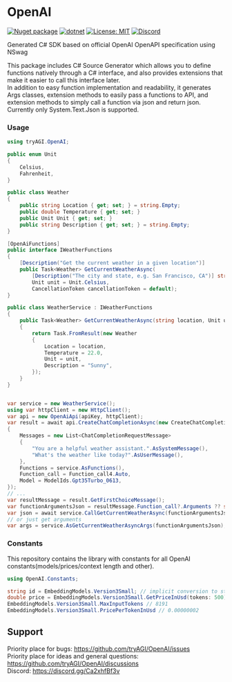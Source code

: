 # OpenAI

[![Nuget package](https://img.shields.io/nuget/vpre/tryAGI.OpenAI)](https://www.nuget.org/packages/tryAGI.OpenAI/)
[![dotnet](https://github.com/tryAGI/OpenAI/actions/workflows/dotnet.yml/badge.svg?branch=main)](https://github.com/tryAGI/OpenAI/actions/workflows/dotnet.yml)
[![License: MIT](https://img.shields.io/github/license/tryAGI/OpenAI)](https://github.com/tryAGI/OpenAI/blob/main/LICENSE.txt)
[![Discord](https://img.shields.io/discord/1115206893015662663?label=Discord&logo=discord&logoColor=white&color=d82679)](https://discord.gg/Ca2xhfBf3v)

Generated C# SDK based on official OpenAI OpenAPI specification using NSwag

This package includes C# Source Generator which allows you to define functions natively through a C# interface,
and also provides extensions that make it easier to call this interface later.  
In addition to easy function implementation and readability,
it generates Args classes, extension methods to easily pass a functions to API,
and extension methods to simply call a function via json and return json.  
Currently only System.Text.Json is supported.  

### Usage
```csharp
using tryAGI.OpenAI;

public enum Unit
{
    Celsius,
    Fahrenheit,
}

public class Weather
{
    public string Location { get; set; } = string.Empty;
    public double Temperature { get; set; }
    public Unit Unit { get; set; }
    public string Description { get; set; } = string.Empty;
}

[OpenAiFunctions]
public interface IWeatherFunctions
{
    [Description("Get the current weather in a given location")]
    public Task<Weather> GetCurrentWeatherAsync(
        [Description("The city and state, e.g. San Francisco, CA")] string location,
        Unit unit = Unit.Celsius,
        CancellationToken cancellationToken = default);
}

public class WeatherService : IWeatherFunctions
{
    public Task<Weather> GetCurrentWeatherAsync(string location, Unit unit = Unit.Celsius, CancellationToken cancellationToken = default)
    {
        return Task.FromResult(new Weather
        {
            Location = location,
            Temperature = 22.0,
            Unit = unit,
            Description = "Sunny",
        });
    }
}


var service = new WeatherService();
using var httpClient = new HttpClient();
var api = new OpenAiApi(apiKey, httpClient);
var result = await api.CreateChatCompletionAsync(new CreateChatCompletionRequest
{
    Messages = new List<ChatCompletionRequestMessage>
    {
        "You are a helpful weather assistant.".AsSystemMessage(),
        "What's the weather like today?".AsUserMessage(),
    },
    Functions = service.AsFunctions(),
    Function_call = Function_call4.Auto,
    Model = ModelIds.Gpt35Turbo_0613,
});
// ...
var resultMessage = result.GetFirstChoiceMessage();
var functionArgumentsJson = resultMessage.Function_call?.Arguments ?? string.Empty;
var json = await service.CallGetCurrentWeatherAsync(functionArgumentsJson);
// or just get arguments
var args = service.AsGetCurrentWeatherAsyncArgs(functionArgumentsJson);
```

### Constants
This repository contains the library with constants 
for all OpenAI constants(models/prices/context length and other).
```cs
using OpenAI.Constants;

string id = EmbeddingModels.Version3Small; // implicit conversion to string
double price = EmbeddingModels.Version3Small.GetPriceInUsd(tokens: 500); // 0.00001
EmbeddingModels.Version3Small.MaxInputTokens // 8191
EmbeddingModels.Version3Small.PricePerTokenInUsd // 0.00000002
```

## Support

Priority place for bugs: https://github.com/tryAGI/OpenAI/issues  
Priority place for ideas and general questions: https://github.com/tryAGI/OpenAI/discussions  
Discord: https://discord.gg/Ca2xhfBf3v  